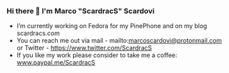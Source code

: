 ### Hi there 👋 I'm Marco "ScardracS" Scardovi

 - I’m currently working on Fedora for my PinePhone and on my blog scardracs.com
 - You can reach me out via mail - mailto:marcoscardovi@protonmail.com or Twitter - https://www.twitter.com/ScardracS
 - If you like my work please consider to take me a coffee: www.paypal.me/ScardracS
<!--
**ScardracS/ScardracS** is a ✨ _special_ ✨ repository because its `README.md` (this file) appears on your GitHub profile.

Here are some ideas to get you started:

- 🔭 I’m currently working on ...
- 🌱 I’m currently learning ...
- 👯 I’m looking to collaborate on ...
- 🤔 I’m looking for help with ...
- 💬 Ask me about ...
- 📫 How to reach me: ...
- 😄 Pronouns: ...
- ⚡ Fun fact: ...
-->
